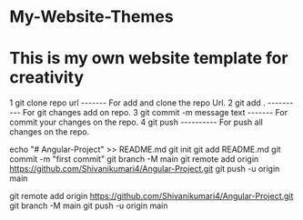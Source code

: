 # My-Website-Themes
# This is my own website template for creativity


<!-- Git Command lists -->

1 git clone repo url ------- For add and clone the repo Url.
2 git add . ---------- For git changes add on repo.
3 git commit -m message text ------- For commit your changes on the repo.
4 git push ---------- For push all changes on the repo. 


echo "# Angular-Project" >> README.md
git init
git add README.md
git commit -m "first commit"
git branch -M main
git remote add origin https://github.com/Shivanikumari4/Angular-Project.git
git push -u origin main

git remote add origin https://github.com/Shivanikumari4/Angular-Project.git
git branch -M main
git push -u origin main